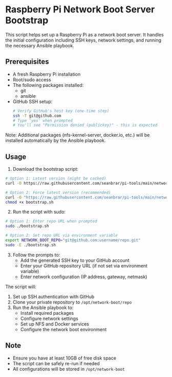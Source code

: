 # Raspberry Pi Network Boot Server Bootstrap

This script helps set up a Raspberry Pi as a network boot server. It handles the initial configuration including SSH keys, network settings, and running the necessary Ansible playbook.

## Prerequisites

- A fresh Raspberry Pi installation
- Root/sudo access
- The following packages installed:
  - git
  - ansible
- GitHub SSH setup:
  ```bash
  # Verify GitHub's host key (one-time step)
  ssh -T git@github.com
  # Type 'yes' when prompted
  # You'll see "Permission denied (publickey)" - this is expected
  ```

Note: Additional packages (nfs-kernel-server, docker.io, etc.) will be installed automatically by the Ansible playbook.

## Usage

1. Download the bootstrap script:
```bash
# Option 1: Latest version (might be cached)
curl -O https://raw.githubusercontent.com/seanbrar/pi-tools/main/network-boot/bootstrap.sh

# Option 2: Force latest version (recommended)
curl -O "https://raw.githubusercontent.com/seanbrar/pi-tools/main/network-boot/bootstrap.sh?$(date +%s)"
chmod +x bootstrap.sh
```

2. Run the script with sudo:
```bash
# Option 1: Enter repo URL when prompted
sudo ./bootstrap.sh

# Option 2: Set repo URL via environment variable
export NETWORK_BOOT_REPO="git@github.com:username/repo.git"
sudo -E ./bootstrap.sh
```

3. Follow the prompts to:
   - Add the generated SSH key to your GitHub account
   - Enter your GitHub repository URL (if not set via environment variable)
   - Enter network configuration (IP address, gateway, netmask)

The script will:
1. Set up SSH authentication with GitHub
2. Clone your private repository to `/opt/network-boot/repo`
3. Run the Ansible playbook to:
   - Install required packages
   - Configure network settings
   - Set up NFS and Docker services
   - Configure the network boot environment

## Note

- Ensure you have at least 10GB of free disk space
- The script can be safely re-run if needed
- All configurations will be stored in `/opt/network-boot`